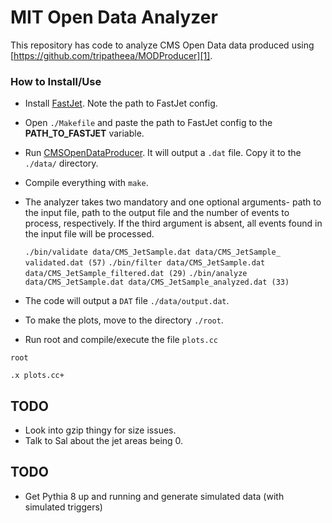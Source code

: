 # MIT Open Data Analyzer

This repository has code to analyze CMS Open Data data produced using [https://github.com/tripatheea/MODProducer][1].

### How to Install/Use
 - Install [FastJet][2]. Note the path to FastJet config. 
 - Open `./Makefile` and paste the path to FastJet config to the **PATH\_TO\_FASTJET** variable.
 - Run [CMSOpenDataProducer][3]. It will output a `.dat` file. Copy it to the `./data/` directory.
 - Compile everything with `make`.
 - The analyzer takes two mandatory and one optional arguments- path to the input file, path to the output file and the number of events to process, respectively. If the third argument is absent, all events found in the input file will be processed.

   ``./bin/validate data/CMS_JetSample.dat data/CMS_JetSample_ validated.dat (57)``
   ``./bin/filter data/CMS_JetSample.dat data/CMS_JetSample_filtered.dat (29)``
   ``./bin/analyze data/CMS_JetSample.dat data/CMS_JetSample_analyzed.dat (33)``

 - The code will output a `DAT` file `./data/output.dat`.
 - To make the plots, move to the directory `./root`.
 - Run root and compile/execute the file `plots.cc`

  ``root ``

  ``.x plots.cc+`` 

## TODO
- Look into gzip thingy for size issues.
- Talk to Sal about the jet areas being 0.

## TODO
- Get Pythia 8 up and running and generate simulated data (with simulated triggers)



[1]: https://github.com/tripatheea/MODProducer
[2]: http://www.fastjet.fr/
[3]: https://github.com/tripatheea/MODProducer
